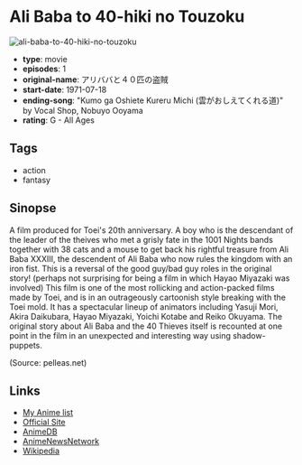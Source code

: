 # Ali Baba to 40-hiki no Touzoku

![ali-baba-to-40-hiki-no-touzoku](https://cdn.myanimelist.net/images/anime/3/6861.jpg)

-   **type**: movie
-   **episodes**: 1
-   **original-name**: アリババと４０匹の盗賊
-   **start-date**: 1971-07-18
-   **ending-song**: "Kumo ga Oshiete Kureru Michi (雲がおしえてくれる道)" by Vocal Shop, Nobuyo Ooyama
-   **rating**: G - All Ages

## Tags

-   action
-   fantasy

## Sinopse

A film produced for Toei's 20th anniversary. A boy who is the descendant of the leader of the theives who met a grisly fate in the 1001 Nights bands together with 38 cats and a mouse to get back his rightful treasure from Ali Baba XXXIII, the descendent of Ali Baba who now rules the kingdom with an iron fist. This is a reversal of the good guy/bad guy roles in the original story! (perhaps not surprising for being a film in which Hayao Miyazaki was involved) This film is one of the most rollicking and action-packed films made by Toei, and is in an outrageously cartoonish style breaking with the Toei mold. It has a spectacular lineup of animators including Yasuji Mori, Akira Daikubara, Hayao Miyazaki, Yoichi Kotabe and Reiko Okuyama. The original story about Ali Baba and the 40 Thieves itself is recounted at one point in the film in an unexpected and interesting way using shadow-puppets.

(Source: pelleas.net)

## Links

-   [My Anime list](https://myanimelist.net/anime/3843/Ali_Baba_to_40-hiki_no_Touzoku)
-   [Official Site](http://www.toei-anim.co.jp/lineup/movie/movie_aribaba/)
-   [AnimeDB](http://anidb.info/perl-bin/animedb.pl?show=anime&aid=2215)
-   [AnimeNewsNetwork](http://www.animenewsnetwork.com/encyclopedia/anime.php?id=3529)
-   [Wikipedia](https://en.wikipedia.org/wiki/Ali_Baba_and_the_Forty_Thieves_%281971_film%29)
